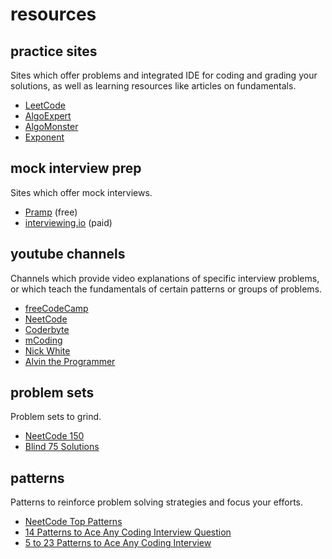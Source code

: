 # resources

## practice sites
Sites which offer problems and integrated IDE for coding and grading your
solutions, as well as learning resources like articles on fundamentals.
- [LeetCode](https://leetcode.com/)
- [AlgoExpert](https://www.algoexpert.io/)
- [AlgoMonster](https://algo.monster/)
- [Exponent](https://www.tryexponent.com/)

## mock interview prep
Sites which offer mock interviews.
- [Pramp](https://www.pramp.com/) (free)
- [interviewing.io](https://interviewing.io/) (paid)

## youtube channels
Channels which provide video explanations of specific interview problems, or
which teach the fundamentals of certain patterns or groups of problems.
- [freeCodeCamp](https://www.youtube.com/c/Freecodecamp)
- [NeetCode](https://www.youtube.com/c/NeetCode)
- [Coderbyte](https://www.youtube.com/c/CoderbyteDevelopers)
- [mCoding](https://www.youtube.com/c/mCodingWithJamesMurphy)
- [Nick White](https://www.youtube.com/c/NickWhite)
- [Alvin the Programmer](https://www.youtube.com/c/AlvinTheProgrammer)

## problem sets
Problem sets to grind.
- [NeetCode 150](https://neetcode.io/)
- [Blind 75 Solutions](https://www.youtube.com/watch?v=KLlXCFG5TnA&list=PLot-Xpze53ldVwtstag2TL4HQhAnC8ATf&index=2&ab_channel=NeetCode)

## patterns
Patterns to reinforce problem solving strategies and focus your efforts.
- [NeetCode Top Patterns](https://algo.monster/problems/stats)
- [14 Patterns to Ace Any Coding Interview Question](https://hackernoon.com/14-patterns-to-ace-any-coding-interview-question-c5bb3357f6ed)
- [5 to 23 Patterns to Ace Any Coding Interview](https://hackernoon.com/5-to-23-patterns-to-ace-any-coding-interview)
